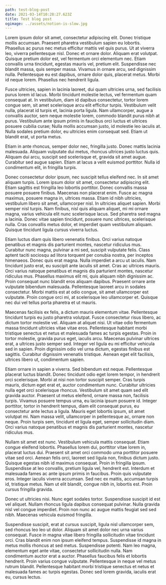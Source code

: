 ```yaml
---
path: test-blog-post
date: 2021-03-14T10:28:27.623Z
title: Test blog post
ogimage: ../assets/notion-is-slow.jpg
---
```


Lorem ipsum dolor sit amet, consectetur adipiscing elit. Donec tristique mollis accumsan. Praesent pharetra vestibulum sapien eu lobortis. Phasellus ac purus nec metus efficitur mattis vel quis purus. Ut at viverra leo, viverra pellentesque nisl. Donec et ornare dolor. Aliquam erat volutpat. Quisque pretium dolor est, vel fermentum orci elementum nec. Etiam convallis urna tincidunt, egestas mauris vel, pretium elit. Suspendisse nec blandit massa, quis semper massa. Vivamus in ornare arcu, sed dignissim nulla. Pellentesque eu est dapibus, ornare dolor quis, placerat metus. Morbi id neque lorem. Phasellus nec hendrerit ligula.

Fusce ultricies, sapien in lacinia laoreet, dui quam ultricies urna, sed facilisis purus lorem id lacus. Morbi tincidunt molestie lectus, vel fermentum quam consequat at. In vestibulum, diam id dapibus consectetur, tortor lorem congue sem, sit amet scelerisque arcu elit efficitur turpis. Vestibulum velit nulla, placerat id turpis et, lacinia porta ligula. Nam ullamcorper, augue a convallis auctor, sem neque molestie lorem, commodo blandit purus nibh at purus. Vestibulum ante ipsum primis in faucibus orci luctus et ultrices posuere cubilia curae; Nulla mollis accumsan justo, id molestie leo iaculis at. Nulla sodales pretium dolor, eu ultricies enim consequat sed. Etiam ut blandit erat, ut porta metus.

Etiam in ante rhoncus, semper dolor nec, fringilla justo. Donec mattis lacinia malesuada. Aliquam vulputate dui metus, rhoncus ultrices justo luctus quis. Aliquam dui arcu, suscipit sed scelerisque et, gravida sit amet augue. Curabitur sed augue sapien. Etiam at lacus a velit euismod porttitor. Nulla id condimentum elit, in fringilla turpis.

Donec consectetur dolor ipsum, nec suscipit tellus eleifend nec. In sit amet aliquam turpis. Lorem ipsum dolor sit amet, consectetur adipiscing elit. Etiam sagittis est fringilla leo lobortis porttitor. Donec convallis massa posuere posuere finibus. Maecenas non placerat enim. Fusce ac magna maximus, posuere magna in, ultrices massa. Etiam id nibh ultricies, vestibulum libero sit amet, ullamcorper nisl. In ultricies aliquet sapien. Morbi semper nisl turpis. Nam finibus, nisl quis aliquam aliquet, mi mi ornare magna, varius vehicula elit nunc scelerisque lacus. Sed pharetra sed magna a lacinia. Donec vitae sapien tincidunt, posuere nunc ultrices, scelerisque nulla. Cras convallis metus dolor, et imperdiet quam vestibulum aliquam. Quisque tincidunt ligula cursus viverra luctus.

Etiam luctus diam quis libero venenatis finibus. Orci varius natoque penatibus et magnis dis parturient montes, nascetur ridiculus mus. Curabitur nunc magna, pulvinar a mi sed, suscipit vulputate felis. Class aptent taciti sociosqu ad litora torquent per conubia nostra, per inceptos himenaeos. Donec quis erat magna. Nulla imperdiet a arcu ut iaculis. Nam tincidunt justo erat, eu suscipit ante iaculis sit amet. Cras ac ultrices mauris. Orci varius natoque penatibus et magnis dis parturient montes, nascetur ridiculus mus. Phasellus maximus elit mi, quis aliquam nibh dignissim ac. Proin consequat nunc blandit eros aliquam dapibus. Praesent ornare ante vulputate bibendum malesuada. Pellentesque laoreet arcu in sodales consectetur. Morbi mattis est at odio congue, sit amet ullamcorper est vulputate. Proin congue orci mi, at scelerisque leo ullamcorper et. Quisque nec dui vel tellus porta pharetra et ut mauris.

Maecenas facilisis ex felis, a dictum mauris elementum vitae. Pellentesque tincidunt turpis eu justo pharetra volutpat. Fusce consectetur risus libero, ac dictum tortor molestie vel. Aliquam at aliquet nisi. Ut vitae odio fermentum massa tincidunt ultricies vitae vitae eros. Pellentesque habitant morbi tristique senectus et netus et malesuada fames ac turpis egestas. Proin in tortor molestie, gravida purus eget, iaculis arcu. Maecenas pulvinar ultrices erat, a ultrices justo semper sed. Integer vel ligula eu mi efficitur vehicula sed in sapien. Proin dignissim odio vel urna dictum, egestas finibus est sagittis. Curabitur dignissim venenatis tristique. Aenean eget elit facilisis, ultrices libero ut, condimentum sapien.

Etiam ornare in sapien a viverra. Sed bibendum est neque. Pellentesque placerat luctus blandit. Donec tincidunt odio eget lorem tempor, in hendrerit orci scelerisque. Morbi at nisi non tortor suscipit semper. Cras turpis mauris, dictum eget erat et, auctor condimentum nunc. Curabitur ultricies nulla eget orci scelerisque rhoncus. Vestibulum sit amet quam sed elit gravida auctor. Praesent ut metus eleifend, ornare massa non, facilisis turpis. Vivamus posuere tempus urna, eu lacinia ipsum posuere id. Integer porttitor, tortor in hendrerit tempus, diam elit consequat purus, eu consectetur ante lectus a ligula. Mauris eget lobortis ipsum, sit amet volutpat mi. Nam massa velit, ullamcorper in pellentesque ac, ornare non neque. Proin turpis sem, tincidunt et ligula eget, semper sollicitudin diam. Orci varius natoque penatibus et magnis dis parturient montes, nascetur ridiculus mus.

Nullam sit amet est nunc. Vestibulum vehicula mattis consequat. Etiam congue eleifend lobortis. Phasellus lorem dui, porttitor vitae lorem in, placerat luctus dui. Praesent sit amet orci commodo urna porttitor posuere vitae sed orci. Aenean felis orci, laoreet sed ligula non, finibus dictum justo. Quisque egestas nibh id maximus consequat. Proin in fringilla ipsum. Suspendisse at leo convallis, pretium ligula vel, hendrerit est. Interdum et malesuada fames ac ante ipsum primis in faucibus. Proin quis vulputate eros. Integer iaculis viverra accumsan. Sed nec ex mattis, accumsan turpis id, tristique metus. Nam ut elit blandit, congue nibh in, lobortis est. Proin cursus fringilla gravida.

Donec ut ultricies nisi. Nunc eget sodales tortor. Suspendisse suscipit id est vel aliquet. Nullam rhoncus ligula dapibus consequat pulvinar. Nulla gravida nisl vel congue imperdiet. Proin non nunc ac augue mattis feugiat sed sed nibh. Maecenas vehicula euismod fringilla.

Suspendisse suscipit, erat at cursus suscipit, ligula nisl ullamcorper sem, sed rhoncus leo leo ut dolor. Aliquam sit amet dolor nec urna varius consequat. Fusce in magna vitae libero fringilla sollicitudin vitae tincidunt orci. Cras blandit enim non ipsum eleifend tempus. Suspendisse id magna in metus mollis rhoncus at sed metus. Suspendisse potenti. Nam leo magna, elementum eget ante vitae, consectetur sollicitudin nulla. Nam condimentum auctor erat a auctor. Phasellus faucibus felis et lobortis hendrerit. Proin varius congue vulputate. Pellentesque in neque vel metus rutrum blandit. Pellentesque habitant morbi tristique senectus et netus et malesuada fames ac turpis egestas. Donec sed lorem gravida, iaculis erat eu, cursus lectus.
